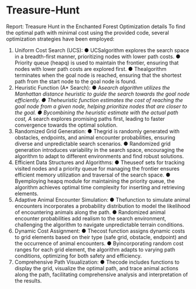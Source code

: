 # Treasure-Hunt
Report: Treasure Hunt in the Enchanted Forest
 Optimization details
 To find the optimal path with minimal cost using the provided code, several
 optimization strategies have been employed:
 1. Uniform Cost Search (UCS):
 ● UCSalgorithm explores the search space in a breadth-first manner,
 prioritizing nodes with lower path costs.
 ● Priority queue (heapq) is used to maintain the frontier, ensuring that
 nodes with lower path costs are explored first.
 ● Thealgorithm terminates when the goal node is reached, ensuring
 that the shortest path from the start node to the goal node is found.
 2. Heuristic Function (A* Search):
 ● A*search algorithm utilizes the Manhattan distance heuristic to guide
 the search towards the goal node efficiently.
 ● Theheuristic function estimates the cost of reaching the goal node
 from a given node, helping prioritize nodes that are closer to the goal.
 ● Bycombining the heuristic estimate with the actual path cost, A*
 search explores promising paths first, leading to faster convergence
 towards the optimal solution.
 3. Randomized Grid Generation:
 ● Thegrid is randomly generated with obstacles, endpoints, and animal
 encounter probabilities, ensuring diverse and unpredictable search
 scenarios.
 ● Randomized grid generation introduces variability in the search
 space, encouraging the algorithm to adapt to different environments
 and find robust solutions.
4. Efficient Data Structures and Algorithms:
 ● Theuseof sets for tracking visited nodes and a priority queue for
 managing the frontier ensures efficient memory utilization and
 traversal of the search space.
 ● Byemploying heapq module for maintaining the priority queue, the
 algorithm achieves optimal time complexity for inserting and retrieving
 elements.
 5. Adaptive Animal Encounter Simulation:
 ● Thefunction to simulate animal encounters incorporates a probability
 distribution to model the likelihood of encountering animals along the
 path.
 ● Randomized animal encounter probabilities add realism to the search
 environment, challenging the algorithm to navigate unpredictable
 terrain conditions.
 6. Dynamic Cost Assignment:
 ● Thecost function assigns dynamic costs to grid elements based on
 their type (safe grid, obstacle, endpoint) and the occurrence of animal
 encounters.
 ● Byincorporating random cost ranges for each grid element, the
 algorithm adapts to varying path conditions, optimizing for both safety
 and efficiency.
 7. Comprehensive Path Visualization:
 ● Thecode includes functions to display the grid, visualize the optimal
 path, and trace animal actions along the path, facilitating
 comprehensive analysis and interpretation of the results.
